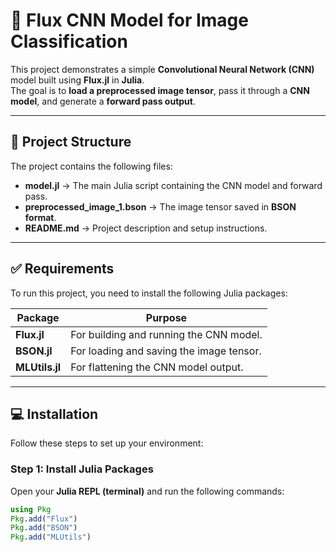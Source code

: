 # 🧠 Flux CNN Model for Image Classification  
This project demonstrates a simple **Convolutional Neural Network (CNN)** model built using **Flux.jl** in **Julia**.  
The goal is to **load a preprocessed image tensor**, pass it through a **CNN model**, and generate a **forward pass output**.  

---

## 📜 Project Structure  
The project contains the following files:  

- **model.jl** → The main Julia script containing the CNN model and forward pass.  
- **preprocessed_image_1.bson** → The image tensor saved in **BSON format**.  
- **README.md** → Project description and setup instructions.  

---

## ✅ Requirements  
To run this project, you need to install the following Julia packages:  

| Package   | Purpose                                        |
|-----------|------------------------------------------------|
| **Flux.jl** | For building and running the CNN model.       |
| **BSON.jl** | For loading and saving the image tensor.      |
| **MLUtils.jl** | For flattening the CNN model output.       |

---

## 💻 Installation  
Follow these steps to set up your environment:  

### **Step 1: Install Julia Packages**  
Open your **Julia REPL (terminal)** and run the following commands:  

```julia
using Pkg
Pkg.add("Flux")
Pkg.add("BSON")
Pkg.add("MLUtils")

